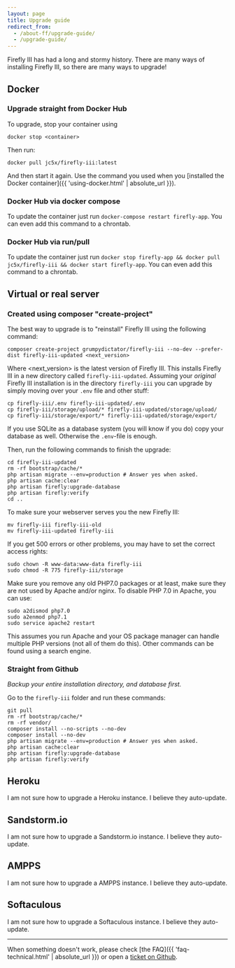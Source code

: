 ```yaml
---
layout: page
title: Upgrade guide
redirect_from:
  - /about-ff/upgrade-guide/
  - /upgrade-guide/
---
```


Firefly III has had a long and stormy history. There are many ways of installing Firefly III, so there are many ways to upgrade!

## Docker
### Upgrade straight from Docker Hub
To upgrade, stop your container using 

```
docker stop <container>
```

Then run:

```
docker pull jc5x/firefly-iii:latest
```

And then start it again. Use the command you used when you [installed the Docker container]({{ 'using-docker.html' | absolute_url }}).

### Docker Hub via docker compose
To update the container just run `docker-compose restart firefly-app`. You can even add this command to a chrontab.
### Docker Hub via run/pull
To update the container just run `docker stop firefly-app && docker pull jc5x/firefly-iii && docker start firefly-app`. You can even add this command to a chrontab.

## Virtual or real server
### Created using composer "create-project"
The best way to upgrade is to "reinstall" Firefly III using the following command:

```
composer create-project grumpydictator/firefly-iii --no-dev --prefer-dist firefly-iii-updated <next_version>
```

Where <next_version> is the latest version of Firefly III. This installs Firefly III in a new directory called `firefly-iii-updated`. Assuming your _original_ Firefly III installation is in the directory `firefly-iii` you can upgrade by simply moving over your `.env` file and other stuff:

```
cp firefly-iii/.env firefly-iii-updated/.env
cp firefly-iii/storage/upload/* firefly-iii-updated/storage/upload/
cp firefly-iii/storage/export/* firefly-iii-updated/storage/export/
```

If you use SQLite as a database system (you will know if you do) copy your database as well. Otherwise the `.env`-file is enough.

Then, run the following commands to finish the upgrade:

```
cd firefly-iii-updated
rm -rf bootstrap/cache/*
php artisan migrate --env=production # Answer yes when asked.
php artisan cache:clear
php artisan firefly:upgrade-database
php artisan firefly:verify
cd ..
```

To make sure your webserver serves you the new Firefly III:

```
mv firefly-iii firefly-iii-old
mv firefly-iii-updated firefly-iii
```

If you get 500 errors or other problems, you may have to set the correct access rights:

```
sudo chown -R www-data:www-data firefly-iii
sudo chmod -R 775 firefly-iii/storage
```

Make sure you remove any old PHP7.0 packages or at least, make sure they are not used by Apache and/or nginx. To disable PHP 7.0 in Apache, you can use:

```
sudo a2dismod php7.0
sudo a2enmod php7.1
sudo service apache2 restart
```

This assumes you run Apache and your OS package manager can handle multiple PHP versions (not all of them do this). Other commands can be found using a search engine.

### Straight from Github
_Backup your entire installation directory, and database first._

Go to the `firefly-iii` folder and run these commands:

```
git pull
rm -rf bootstrap/cache/*
rm -rf vendor/
composer install --no-scripts --no-dev
composer install --no-dev
php artisan migrate --env=production # Answer yes when asked.
php artisan cache:clear
php artisan firefly:upgrade-database
php artisan firefly:verify
```


## Heroku
I am not sure how to upgrade a Heroku instance. I believe they auto-update.

## Sandstorm.io
I am not sure how to upgrade a Sandstorm.io instance. I believe they auto-update.

## AMPPS
I am not sure how to upgrade a AMPPS instance. I believe they auto-update.

## Softaculous
I am not sure how to upgrade a Softaculous instance. I believe they auto-update.


<hr>

When something doesn't work, please check [the FAQ]({{ 'faq-technical.html' | absolute_url }}) or open a [ticket on Github](https://github.com/firefly-iii/firefly-iii/issues).
